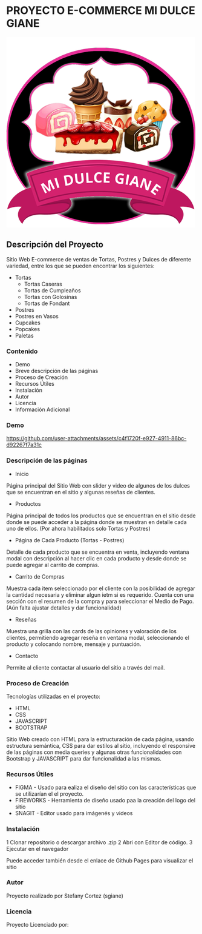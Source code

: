 # PROYECTO E-COMMERCE MI DULCE GIANE

![Logo de la página.](./images/Logo/Logo2.png)

## Descripción del Proyecto

Sitio Web E-commerce de ventas de Tortas, Postres y Dulces de diferente variedad, entre los que se pueden encontrar los siguientes:

* Tortas
  - Tortas Caseras
  - Tortas de Cumpleaños
  - Tortas con Golosinas
  - Tortas de Fondant
* Postres 
* Postres en Vasos
* Cupcakes
* Popcakes
* Paletas

### Contenido

* Demo
* Breve descripción de las páginas
* Proceso de Creación
* Recursos Útiles
* Instalación
* Autor
* Licencia
* Información Adicional


### Demo

https://github.com/user-attachments/assets/c4f1720f-e927-4911-86bc-d92267f7a31c

### Descripción de las páginas

* Inicio

Página principal del Sitio Web con slider y video de algunos de los dulces que se encuentran en el sitio y algunas reseñas de clientes.

* Productos

Página principal de todos los productos que se encuentran en el sitio desde donde se puede acceder a la página donde se muestran en detalle cada uno de ellos. (Por ahora habilitados solo Tortas y Postres)

* Página de Cada Producto (Tortas - Postres)

Detalle de cada producto que se encuentra en venta, incluyendo ventana modal con descripción al hacer clic en cada producto y desde donde se puede agregar al carrito de compras.

* Carrito de Compras

Muestra cada item seleccionado por el cliente con la posibilidad de agregar la cantidad necesaria y eliminar algun ietm si es requerido. Cuenta con una sección con el resumen de la compra y para seleccionar el Medio de Pago. (Aún falta ajustar detalles y dar funcionalidad)

* Reseñas

Muestra una grilla con las cards de las opiniones y valoración de los clientes, permitiendo agregar reseña en ventana modal, seleccionando el producto y colocando nombre, mensaje y puntuación.

* Contacto

Permite al cliente contactar al usuario del sitio a través del mail.

### Proceso de Creación

Tecnologías utilizadas en el proyecto:

- HTML
- CSS 
- JAVASCRIPT
- BOOTSTRAP

Sitio Web creado con HTML para la estructuración de cada página, usando estructura semántica, CSS para dar estilos al sitio, incluyendo el responsive de las páginas con media queries y algunas otras funcionalidades con Bootstrap y JAVASCRIPT para dar funcionalidad a las mismas.

### Recursos Útiles

- FIGMA - Usado para ealiza el diseño del sitio con las características que se utilizarían el el proyecto.
- FIREWORKS - Herramienta de diseño usado paa la creación del logo del sitio
- SNAGIT - Editor usado para imágenés y videos

### Instalación

1 Clonar repositorio o descargar archivo .zip
2 Abri con Editor de código.
3 Ejecutar en el navegador

Puede acceder también desde el enlace de Github Pages para visualizar el sitio

### Autor

Proyecto realizado por Stefany Cortez (sgiane)

### Licencia

Proyecto Licenciado por:
